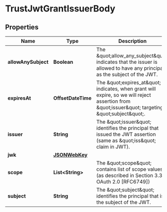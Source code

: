 

# TrustJwtGrantIssuerBody


## Properties

| Name | Type | Description | Notes |
|------------ | ------------- | ------------- | -------------|
|**allowAnySubject** | **Boolean** | The \&quot;allow_any_subject\&quot; indicates that the issuer is allowed to have any principal as the subject of the JWT. |  [optional] |
|**expiresAt** | **OffsetDateTime** | The \&quot;expires_at\&quot; indicates, when grant will expire, so we will reject assertion from \&quot;issuer\&quot; targeting \&quot;subject\&quot;. |  |
|**issuer** | **String** | The \&quot;issuer\&quot; identifies the principal that issued the JWT assertion (same as \&quot;iss\&quot; claim in JWT). |  |
|**jwk** | [**JSONWebKey**](JSONWebKey.md) |  |  |
|**scope** | **List&lt;String&gt;** | The \&quot;scope\&quot; contains list of scope values (as described in Section 3.3 of OAuth 2.0 [RFC6749]) |  |
|**subject** | **String** | The \&quot;subject\&quot; identifies the principal that is the subject of the JWT. |  [optional] |




